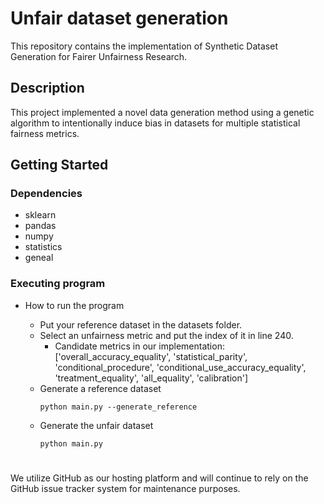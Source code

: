 # Unfair dataset generation

This repository contains the implementation of Synthetic Dataset Generation for Fairer Unfairness Research.


## Description
This project implemented a novel data generation method using a genetic algorithm to intentionally induce bias in datasets for multiple statistical fairness metrics.

## Getting Started

### Dependencies
* sklearn
* pandas
* numpy
* statistics
* geneal

### Executing program

* How to run the program

   * Put your reference dataset in the datasets folder.
   * Select an unfairness metric and put the index of it in line 240.
      * Candidate metrics in our implementation: ['overall_accuracy_equality', 'statistical_parity', 'conditional_procedure', 'conditional_use_accuracy_equality', 'treatment_equality', 'all_equality', 'calibration']
   * Generate a reference dataset
     ```
     python main.py --generate_reference
     ```
  * Generate the unfair dataset
    ```
    python main.py
    ```



# 
We utilize GitHub as our hosting platform and will continue to rely on the GitHub issue tracker system for maintenance purposes.
